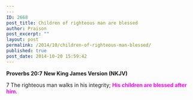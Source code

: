 ```yaml
---
---
ID: 2668
post_title: Children of righteous man are blessed
author: Praison
post_excerpt: ""
layout: post
permalink: /2014/10/children-of-righteous-man-blessed/
published: true
post_date: 2014-10-20 15:59:42
---
```

<strong>Proverbs 20:7</strong>
<strong> New King James Version (NKJV)</strong>

7 The righteous man walks in his integrity;
<span style="color: #ff00ff;"><strong>His children are blessed after him</strong></span>.